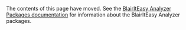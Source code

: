 The contents of this page have moved. See
the [BlairItEasy Analyzer Packages documentation](https://fakeiteasy.github.io/docs/analyzers/)
for information about the BlairItEasy Analyzer packages.
